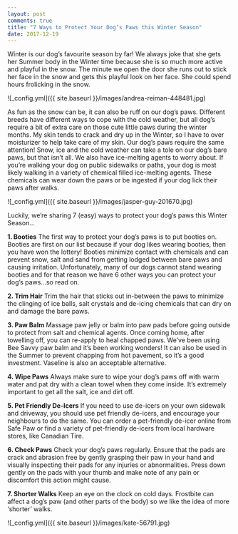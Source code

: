 ```yaml
---
layout: post
comments: true
title: "7 Ways to Protect Your Dog’s Paws this Winter Season"
date: 2017-12-19
--- 
```

Winter is our dog’s favourite season by far! We always joke that she gets her Summer body in the Winter time because she is so much more active and playful in the snow. The minute we open the door she runs out to stick her face in the snow and gets this playful look on her face. She could spend hours frolicking in the snow. 

![_config.yml]({{ site.baseurl }}/images/andrea-reiman-448481.jpg)

As fun as the snow can be, it can also be ruff on our dog’s paws. Different breeds have different ways to cope with the cold weather, but all dog’s require a bit of extra care on those cute little paws during the winter months. My skin tends to crack and dry up in the Winter, so I have to over moisturizer to help take care of my skin. Our dog’s paws require the same attention! Snow, ice and the cold weather can take a tole on our dog’s bare paws, but that isn’t all. We also have ice-melting agents to worry about. If you’re walking your dog on public sidewalks or paths, your dog is most likely walking in a variety of chemical filled ice-melting agents. These chemicals can wear down the paws or be ingested if your dog lick their paws after walks. 

![_config.yml]({{ site.baseurl }}/images/jasper-guy-201670.jpg)

Luckily, we’re sharing 7 (easy) ways to protect your dog’s paws this Winter Season…

**1. Booties**
The first way to protect your dog’s paws is to put booties on. Booties are first on our list because if your dog likes wearing booties, then you have won the lottery! Booties minimize contact with chemicals and can prevent snow, salt and sand from getting lodged between bare paws and causing irritation. Unfortunately, many of our dogs cannot stand wearing booties and for that reason we have 6 other ways you can protect your dog’s paws…so read on. 

**2. Trim Hair**
Trim the hair that sticks out in-between the paws to minimize the clinging of ice balls, salt crystals and de-icing chemicals that can dry on and damage the bare paws. 

**3. Paw Balm**
Massage paw jelly or balm into paw pads before going outside to protect from salt and chemical agents. Once coming home, after towelling off, you can re-apply to heal chapped paws. We’ve been using Bee Savvy paw balm and it’s been working wonders! It can also be used in the Summer to prevent chapping from hot pavement, so it’s a good investment. Vaseline is also an acceptable alternative. 

**4. Wipe Paws**
Always make sure to wipe your dog’s paws off with warm water and pat dry with a clean towel when they come inside. It’s extremely important to get all the salt, ice and dirt off.

**5. Pet Friendly De-Icers**
If you need to use de-icers on your own sidewalk and driveway, you should use pet friendly de-icers, and encourage your neighbours to do the same. You can order a pet-friendly de-icer online from Safe Paw or find a variety of pet-friendly de-icers from local hardware stores, like Canadian Tire. 

**6. Check Paws**
Check your dog’s paws regularly. Ensure that the pads are crack and abrasion free by gently grasping their paw in your hand and visually inspecting their pads for any injuries or abnormalities. Press down gently on the pads with your thumb and make note of any pain or discomfort this action might cause.  

**7. Shorter Walks**
Keep an eye on the clock on cold days. Frostbite can affect a dog’s paw (and other parts of the body) so we like the idea of more ‘shorter’ walks. 

![_config.yml]({{ site.baseurl }}/images/kate-56791.jpg)
